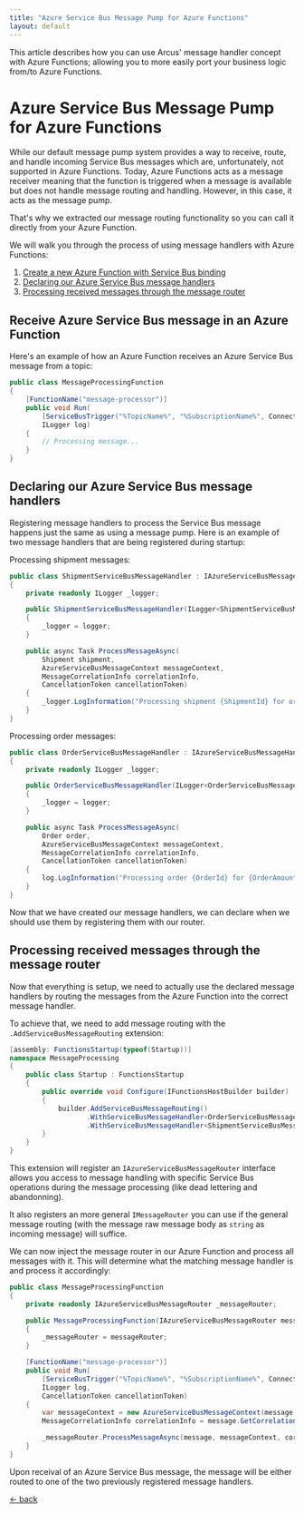 ```yaml
---
title: "Azure Service Bus Message Pump for Azure Functions"
layout: default
---
```


This article describes how you can use Arcus' message handler concept with Azure Functions; allowing you to more easily port your business logic from/to Azure Functions.

# Azure Service Bus Message Pump for Azure Functions
While our default message pump system provides a way to receive, route, and handle incoming Service Bus messages which are, unfortunately, not supported in Azure Functions.
Today, Azure Functions acts as a message receiver meaning that the function is triggered when a message is available but does not handle message routing and handling. However, in this case, it acts as the message pump.

That's why we extracted our message routing functionality so you can call it directly from your Azure Function.

We will walk you through the process of using message handlers with Azure Functions:

1. [Create a new Azure Function with Service Bus binding](#receive-azure-service-bus-message-in-an-azure-function)
2. [Declaring our Azure Service Bus message handlers](#declaring-our-azure-service-bus-message-handlers)
3. [Processing received messages through the message router](#processing-received-messages-through-the-message-router)

## Receive Azure Service Bus message in an Azure Function
Here's an example of how an Azure Function receives an Azure Service Bus message from a topic:

```csharp
public class MessageProcessingFunction
{
    [FunctionName("message-processor")]
    public void Run(
        [ServiceBusTrigger("%TopicName%", "%SubscriptionName%", Connection = "ServiceBusConnectionString")] Message message, 
        ILogger log)
    {
        // Processing message...
    }
}
```

## Declaring our Azure Service Bus message handlers
Registering message handlers to process the Service Bus message happens just the same as using a message pump.
Here is an example of two message handlers that are being registered during startup:

Processing shipment messages:

```csharp
public class ShipmentServiceBusMessageHandler : IAzureServiceBusMessageHandler<Shipment>
{
    private readonly ILogger _logger;

    public ShipmentServiceBusMessageHandler(ILogger<ShipmentServiceBusMessageHandler> logger)
    {
        _logger = logger;
    }

    public async Task ProcessMessageAsync(
        Shipment shipment,
        AzureServiceBusMessageContext messageContext,
        MessageCorrelationInfo correlationInfo,
        CancellationToken cancellationToken)
    {
        _logger.LogInformation("Processing shipment {ShipmentId} for order #{OrderId}", shipment.Id, shipment.Order.Id);
    }
}
```

Processing order messages:

```csharp
public class OrderServiceBusMessageHandler : IAzureServiceBusMessageHandler<Order>
{
    private readonly ILogger _logger;

    public OrderServiceBusMessageHandler(ILogger<OrderServiceBusMessageHandler> logger)
    {
        _logger = logger;
    }

    public async Task ProcessMessageAsync(
        Order order,
        AzureServiceBusMessageContext messageContext,
        MessageCorrelationInfo correlationInfo,
        CancellationToken cancellationToken)
    {
        log.LogInformation("Processing order {OrderId} for {OrderAmount} units of {OrderArticle} bought by {CustomerFirstName} {CustomerLastName}", order.Id, order.Amount, order.ArticleNumber, order.Customer.
    }
}
```

Now that we have created our message handlers, we can declare when we should use them by registering them with our router.

## Processing received messages through the message router
Now that everything is setup, we need to actually use the declared message handlers by routing the messages from the Azure Function into the correct message handler.

To achieve that, we need to add message routing with the `.AddServiceBusMessageRouting` extension:

```csharp
[assembly: FunctionsStartup(typeof(Startup))]
namespace MessageProcessing
{
    public class Startup : FunctionsStartup
    {
        public override void Configure(IFunctionsHostBuilder builder)
        {
            builder.AddServiceBusMessageRouting()
                   .WithServiceBusMessageHandler<OrderServiceBusMessageHandler, Order>(messageContext => messageContext.UserProperties["MessageType"] == MessageType.Order)
                   .WithServiceBusMessageHandler<ShipmentServiceBusMessageHandler, Shipment>(messageContext => messageContext.UserProperties["MessageType"] == MessageType.Shipment);
        }
    }
}
```

This extension will register an `IAzureServiceBusMessageRouter` interface allows you access to message handling with specific Service Bus operations during the message processing (like dead lettering and abandonning).

It also registers an more general `IMessageRouter` you can use if the general message routing (with the message raw message body as `string` as incoming message) will suffice.

We can now inject the message router in our Azure Function and process all messages with it.
This will determine what the matching message handler is and process it accordingly:

```csharp
public class MessageProcessingFunction
{
    private readonly IAzureServiceBusMessageRouter _messageRouter;

    public MessageProcessingFunction(IAzureServiceBusMessageRouter messageRouter)
    {
        _messageRouter = messageRouter;
    }

    [FunctionName("message-processor")]
    public void Run(
        [ServiceBusTrigger("%TopicName%", "%SubscriptionName%", Connection = "ServiceBusConnectionString")] Message message, 
        ILogger log,
        CancellationToken cancellationToken)
    {
        var messageContext = new AzureServiceBusMessageContext(message.MessageId, message.SystemProperties, message.UserProperties);
        MessageCorrelationInfo correlationInfo = message.GetCorrelationInfo();

        _messageRouter.ProcessMessageAsync(message, messageContext, correlationInfo, cancellationToken);
    }
}
```

Upon receival of an Azure Service Bus message, the message will be either routed to one of the two previously registered message handlers.

[&larr; back](/)
